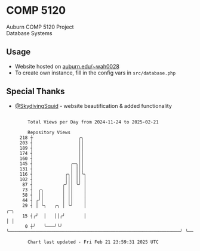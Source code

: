 # COMP 5120
Auburn COMP 5120 Project  
Database Systems

## Usage
- Website hosted on [auburn.edu/~wah0028](https://webhome.auburn.edu/~wah0028/)
- To create own instance, fill in the config vars in `src/database.php`

## Special Thanks
- [@SkydivingSquid](https://github.com/SkydivingSquid) - website beautification & added functionality

```

        Total Views per Day from 2024-11-24 to 2025-02-21

        Repository Views
     218 ┼                 ╭╮
     203 ┤                 ││
     189 ┤                 ││
     174 ┤                 ││
     160 ┤                 ││
     145 ┤              ╭─╮││
     131 ┤              │ │││
     116 ┤            ╭╮│ ││╰╮
     102 ┤            │││ ││ │
      87 ┤           ╭╯││ ╰╯ │
      73 ┤  ╭╮       │ ││    │
      58 ┤  ││       │ ││    │
      44 ┤ ╭╯│       │ ││    │
      29 ┤ │ ╰╮   ╭╮ │ ╰╯    │                                                                ╭─╮
      15 ┤╭╯  │   ││╭╯       │                                                                │ │
       0 ┼╯   ╰───╯╰╯        ╰────────────────────────────────────────────────────────────────╯ ╰──

        Chart last updated - Fri Feb 21 23:59:31 2025 UTC
        
```
